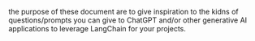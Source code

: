 the purpose of these document are to give inspiration to the kidns of questions/prompts you can give to ChatGPT and/or other generative AI applications to leverage LangChain for your projects.
